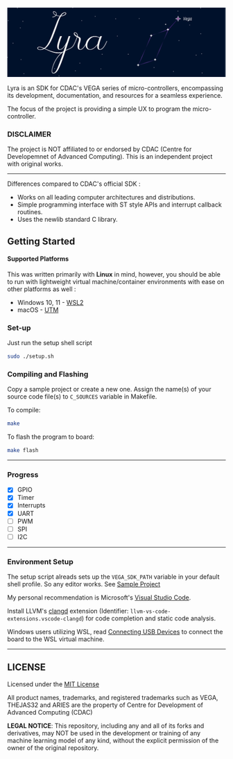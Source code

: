 <p align="center">
<img src="images/lyrabanner.png" alt="lyra-banner">
</p>

Lyra is an SDK for CDAC's VEGA series of micro-controllers, encompassing its development, documentation, and resources for a seamless experience. 

The focus of the project is providing a simple UX to program the micro-controller.

### **DISCLAIMER** 
The project is NOT affiliated to or endorsed by CDAC (Centre for Developemnet of Advanced Computing). This is an independent project with original works.

---

Differences compared to CDAC's official SDK :
- Works on all leading computer architectures and distributions.
- Simple programming interface with ST style APIs and interrupt callback routines.
- Uses the newlib standard C library.

## Getting Started

#### Supported Platforms
This was written primarily with **Linux** in mind, however, you should be able to run with lightweight virtual machine/container environments with ease on other platforms as well :
- Windows 10, 11 - [WSL2](https://learn.microsoft.com/en-us/windows/wsl/install)
- macOS - [UTM](https://github.com/utmapp/UTM)

### Set-up
Just run the setup shell script 
```sh
sudo ./setup.sh
```

### Compiling and Flashing

Copy a sample project or create a new one. Assign the name(s) of your source code file(s) to `C_SOURCES` variable in Makefile.

To compile:
```sh
make
```

To flash the program to board:
```sh
make flash
```

----

### Progress

- [x] GPIO
- [x] Timer
- [x] Interrupts
- [x] UART
- [ ] PWM
- [ ] SPI
- [ ] I2C

---

### Environment Setup

The setup script alreads sets up the `VEGA_SDK_PATH` variable in your default shell profile. So any editor works. See [Sample Project](/examples/Blinky/)

My personal recommendation is Microsoft's [Visual Studio Code](https://code.visualstudio.com).

Install LLVM's [clangd](https://clangd.llvm.org) extension (Identifier: `llvm-vs-code-extensions.vscode-clangd`) for code completion and static code analysis.

Windows users utilizing WSL, read [Connecting USB Devices](https://learn.microsoft.com/en-us/windows/wsl/connect-usb) to connect the board to the WSL virtual machine.

---

## LICENSE

Licensed under the [MIT License](LICENSE)

All product names, trademarks, and registered trademarks such as VEGA, THEJAS32 and ARIES are the property of Centre for Development of Advanced Computing (CDAC)

**LEGAL NOTICE**: This repository, including any and all of its forks and derivatives, may NOT be used in the development or training of any machine learning model of any kind, without the explicit permission of the owner of the original repository.


